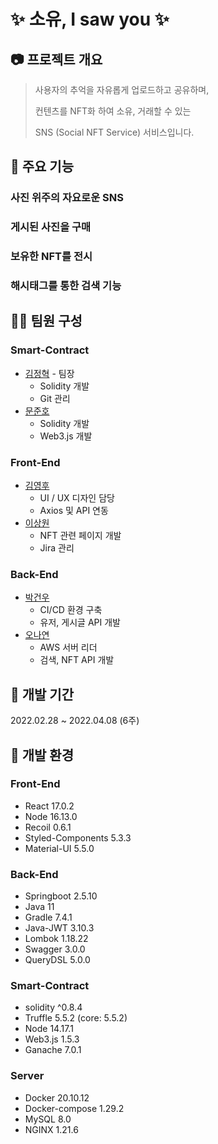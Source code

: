 # ✨ 소유, I saw you ✨

## 📷 프로젝트 개요

> 사용자의 추억을 자유롭게 업로드하고 공유하며, 
>
> 컨텐츠를 NFT화 하여 소유, 거래할 수 있는
>
> SNS (Social NFT Service) 서비스입니다.



## 📌 주요 기능

### 사진 위주의 자요로운 SNS

### 게시된 사진을 구매

### 보유한 NFT를 전시

### 해시태그를 통한 검색 기능



## 👩‍💻 팀원 구성

### Smart-Contract

* [김정혁](https://lab.ssafy.com/wjdgur778) - 팀장
  * Solidity 개발
  * Git 관리
* [문준호](https://lab.ssafy.com/junhomoon224)
  * Solidity 개발
  * Web3.js 개발



### Front-End

* [김영후](https://lab.ssafy.com/mage888)
  * UI / UX 디자인 담당
  * Axios 및 API 연동
* [이상원](https://lab.ssafy.com/sw200662)
  * NFT 관련 페이지 개발
  * Jira 관리

### Back-End

* [박건우](https://lab.ssafy.com/hggygw77) 
  * CI/CD 환경 구축
  * 유저, 게시글 API 개발
* [오나연](https://lab.ssafy.com/cjcm1525)
  * AWS 서버 리더
  * 검색, NFT API 개발



## 📆 개발 기간

2022.02.28 ~ 2022.04.08 (6주)



## 🌳 개발 환경

### Front-End

- React 17.0.2
- Node 16.13.0
- Recoil 0.6.1
- Styled-Components 5.3.3
- Material-UI 5.5.0



### Back-End

- Springboot 2.5.10
- Java 11
- Gradle 7.4.1
- Java-JWT 3.10.3
- Lombok 1.18.22
- Swagger 3.0.0
- QueryDSL 5.0.0



### Smart-Contract

- solidity ^0.8.4
- Truffle 5.5.2 (core: 5.5.2)
- Node 14.17.1
- Web3.js 1.5.3
- Ganache 7.0.1



### Server

- Docker 20.10.12
- Docker-compose 1.29.2
- MySQL 8.0
- NGINX 1.21.6
